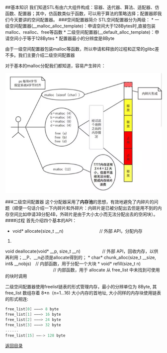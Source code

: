 ##基本知识
我们知道STL有由六大组件构成：容器、迭代器、算法、适配器、仿函数、配置器；其中，仿函数类似于函数，可以用于算法的策略选择；配置器即我们今天要讲的空间配置器。
###空间配置器简介
STL空间配置器分为两级：
* 
一级空间配置器(__malloc_alloc_template)：申请空间大于128Bytes时,直接包装malloc、realloc、free等函数
* 
二级空间配置器(__default_alloc_template)：申请空间小于等于128Bytes
* 
配置器最小的分辨度是8Byte

由于一级空间配置器包装malloc等函数，所以申请和释放的过程和正常的glibc差不多。我们主要介绍二级空间配置器

对于基本的malloc分配我们都知道，容易产生碎片：

![](d.png)

###二级空间配置器
这个分配器采用了**内存池**的思想，有效地避免了内碎片的问题（顺便一句话介绍一下内碎片和外碎片：内碎片是已被分配出去但是用不到的内存空间比如申请3B分配4B，外碎片是由于大小太小而无法分配出去的空闲块）。
####过程
首先介绍四个基本的API：
* void* allocate(size_t \__n) 　　　　　　　　// 外部 API，分配内存
1. 
void deallocate(void* \__p, size_t \__n)　　　　　// 外部 API，回收内存，以供再利用；\__P、\__n必须是allocate得到的；
* 
char* chunk_alloc(size_t \__size, int& \__nobjs)　// 内部函数，用于分配一个大块
* 
void* refill(size_t n) 　　　　　　　　　　　// 内部函数，用于 allocate 从 free_list 中未找到可使用的块时调用

二级空间配置器使用freelist链表的形式管理内存，最小的分辨单位为 8Byte, 其 free_list 数组存着 8*n（n=1…16) 大小内存的首地址, 大小同样的内存块使用链表的形式相连:
```C++
free_list[0] ——–> 8 byte
free_list[1] ——–> 16 byte
free_list[2] ——–> 24 byte
free_list[3] ——–> 32 byte
......
free_list[15] ——-> 128 byte
```


[返回目录](README.md)